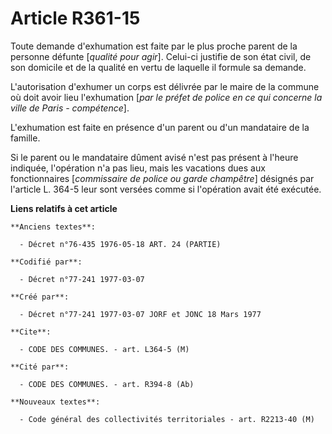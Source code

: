 # Article R361-15

Toute demande d'exhumation est faite par le plus proche parent de la personne défunte [*qualité pour agir*]. Celui-ci
justifie de son état civil, de son domicile et de la qualité en vertu de laquelle il formule sa demande.

L'autorisation d'exhumer un corps est délivrée par le maire de la commune où doit avoir lieu l'exhumation [*par le préfet de
police en ce qui concerne la ville de Paris - compétence*].

L'exhumation est faite en présence d'un parent ou d'un mandataire de la famille.

Si le parent ou le mandataire dûment avisé n'est pas présent à l'heure indiquée, l'opération n'a pas lieu, mais les vacations
dues aux fonctionnaires [*commissaire de police ou garde champêtre*] désignés par l'article L. 364-5 leur sont versées comme
si l'opération avait été exécutée.

**Liens relatifs à cet article**

	**Anciens textes**:

	  - Décret n°76-435 1976-05-18 ART. 24 (PARTIE)

	**Codifié par**:

	  - Décret n°77-241 1977-03-07

	**Créé par**:

	  - Décret n°77-241 1977-03-07 JORF et JONC 18 Mars 1977

	**Cite**:

	  - CODE DES COMMUNES. - art. L364-5 (M)

	**Cité par**:

	  - CODE DES COMMUNES. - art. R394-8 (Ab)

	**Nouveaux textes**:

	  - Code général des collectivités territoriales - art. R2213-40 (M)
